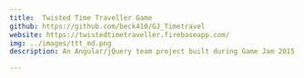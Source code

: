 ```yaml
---
title:  Twisted Time Traveller Game
github: https://github.com/beck410/GJ_Timetravel
website: https://twistedtimetraveller.firebaseapp.com/
img: ../images/ttt_md.png
description: An Angular/jQuery team project built during Game Jam 2015. A click-based adventure game inspired by 8-bit graphics and choose-your-own pc games. Created animations and contributed to jQuery functionality.

---
```


